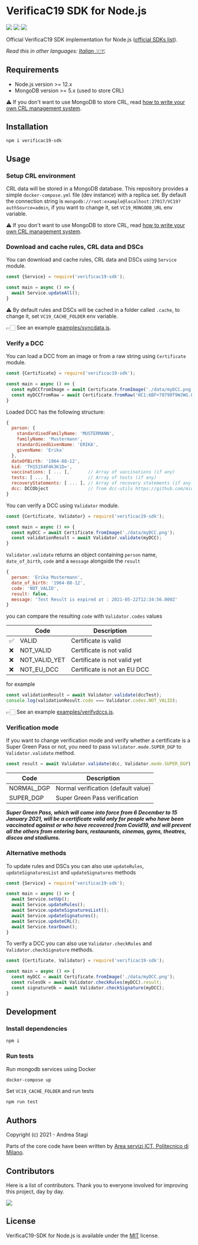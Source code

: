 # VerificaC19 SDK for Node.js

<a href="https://www.npmjs.com/package/verificac19-sdk"><img src="https://img.shields.io/npm/v/verificac19-sdk.svg?logo=npm" /></a>
<img src="https://github.com/italia/verificac19-sdk/actions/workflows/ci.yml/badge.svg" />
<a href="https://codecov.io/gh/italia/verificac19-sdk"><img src="https://codecov.io/gh/italia/verificac19-sdk/branch/master/graph/badge.svg?token=SZ7lyP073V"/></a>

Official VerificaC19 SDK implementation for Node.js ([official SDKs list](https://github.com/ministero-salute/it-dgc-verificac19-sdk-onboarding#lista-librerie)).

*Read this in other languages: [Italian 🇮🇹](https://github.com/italia/verificac19-sdk/blob/master/README.it.md).*

## Requirements

- Node.js version >= 12.x
- MongoDB version >= 5.x (used to store CRL)

⚠️ If you don't want to use MongoDB to store CRL, 
read [how to write your own CRL management system](https://github.com/italia/verificac19-sdk/blob/master/CUSTOM_CRL.md).

## Installation

```sh
npm i verificac19-sdk
```

## Usage

### Setup CRL environment

CRL data will be stored in a MongoDB database. This repository provides a simple 
`docker-compose.yml` file (dev instance) with a replica set. By default the
connection string is `mongodb://root:example@localhost:27017/VC19?authSource=admin`,
if you want to change it, set `VC19_MONGODB_URL` env variable.

⚠️ If you don't want to use MongoDB to store CRL, 
read [how to write your own CRL management system](https://github.com/italia/verificac19-sdk/blob/master/CUSTOM_CRL.md).

### Download and cache rules, CRL data and DSCs

You can download and cache rules, CRL data and DSCs using `Service` module.

```js
const {Service} = require('verificac19-sdk');

const main = async () => {
  await Service.updateAll();
}
```

⚠️ By default rules and DSCs will be cached in a folder called `.cache`, 
to change it, set `VC19_CACHE_FOLDER` env variable.

👉🏻  See an example [examples/syncdata.js](https://github.com/italia/verificac19-sdk/blob/master/examples/syncdata.js).

### Verify a DCC

You can load a DCC from an image or from a raw string using `Certificate` module.

```js
const {Certificate} = require('verificac19-sdk');

const main = async () => {
  const myDCCfromImage = await Certificate.fromImage('./data/myDCC.png');
  const myDCCfromRaw = await Certificate.fromRaw('HC1:6BF+70790T9WJWG.FKY*4GO0.O1CV2...etc..');
}
```

Loaded DCC has the following structure:

```js
{
  person: {
    standardisedFamilyName: 'MUSTERMANN',
    familyName: 'Mustermann',
    standardisedGivenName: 'ERIKA',
    givenName: 'Erika'
  },
  dateOfBirth: '1964-08-12',
  kid: 'TH15154F4k3K1D=',
  vaccinations: [ ... ],       // Array of vaccinations (if any)
  tests: [ ... ],              // Array of tests (if any)
  recoveryStatements: [ ... ], // Array of recovery statements (if any)
  dcc: DCCObject               // from dcc-utils https://github.com/ministero-salute/dcc-utils
}
```

You can verify a DCC using `Validator` module.

```js
const {Certificate, Validator} = require('verificac19-sdk');

const main = async () => {
  const myDCC = await Certificate.fromImage('./data/myDCC.png');
  const validationResult = await Validator.validate(myDCC);
}
```

`Validator.validate` returns an object containing `person` name, 
`date_of_birth`, `code` and a `message` alongside the `result`

```js
{
  person: 'Erika Mustermann',
  date_of_birth: '1964-08-12',
  code: 'NOT_VALID',
  result: false,
  message: 'Test Result is expired at : 2021-05-22T12:34:56.000Z'
}
```

you can compare the resulting `code` with `Validator.codes` values

| | Code            | Description                              |
|-| --------------- | ---------------------------------------- |
|✅| VALID           | Certificate is valid                     |
|❌| NOT_VALID       | Certificate is not valid                 | 
|❌| NOT_VALID_YET   | Certificate is not valid yet             | 
|❌| NOT_EU_DCC      | Certificate is not an EU DCC             | 

for example 

```js
const validationResult = await Validator.validate(dccTest);
console.log(validationResult.code === Validator.codes.NOT_VALID);
```

👉🏻  See an example [examples/verifydccs.js](https://github.com/italia/verificac19-sdk/blob/master/examples/verifydccs.js).

### Verification mode

If you want to change verification mode and verify whether a certificate is a 
Super Green Pass or not, you need to pass `Validator.mode.SUPER_DGP` to 
`Validator.validate` method.

```js
const result = await Validator.validate(dcc, Validator.mode.SUPER_DGP);
```

| Code           | Description                              |
| -------------- | ---------------------------------------- |
| NORMAL_DGP     | Normal verification (default value)      |
| SUPER_DGP      | Super Green Pass verification            | 

***Super Green Pass, which will come into force from 6 December to 15 January 2021, 
will be a certificate valid only for people who have been vaccinated against 
or who have recovered from Covid19, and will prevent all the others from 
entering bars, restaurants, cinemas, gyms, theatres, discos and stadiums.***

### Alternative methods

To update rules and DSCs you can also use `updateRules`, 
`updateSignaturesList` and `updateSignatures` methods

```js
const {Service} = require('verificac19-sdk');

const main = async () => {
  await Service.setUp();
  await Service.updateRules();
  await Service.updateSignaturesList();
  await Service.updateSignatures();
  await Service.updateCRL();
  await Service.tearDown();
}
```

To verify a DCC you can also use `Validator.checkRules` and 
`Validator.checkSignature` methods.

```js
const {Certificate, Validator} = require('verificac19-sdk');

const main = async () => {
  const myDCC = await Certificate.fromImage('./data/myDCC.png');
  const rulesOk = await Validator.checkRules(myDCC).result;
  const signatureOk = await Validator.checkSignature(myDCC);
}
```

## Development

### Install dependencies

```sh
npm i
```

### Run tests

Run mongodb services using Docker

```sh
docker-compose up
```

Set `VC19_CACHE_FOLDER` and run tests

```sh
npm run test
```

## Authors
Copyright (c) 2021 - Andrea Stagi

Parts of the core code have been written by [Area servizi ICT, Politecnico di Milano](https://www.ict.polimi.it/).

## Contributors
Here is a list of contributors. Thank you to everyone involved for improving this project, day by day.

<a href="https://github.com/italia/verificac19-sdk">
  <img
  src="https://contributors-img.web.app/image?repo=italia/verificac19-sdk"
  />
</a>

## License
VerificaC19-SDK for Node.js is available under the [MIT](https://opensource.org/licenses/mit-license.php) license.
